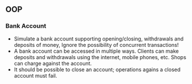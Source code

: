 ## OOP
### Bank Account
- Simulate a bank account supporting opening/closing, withdrawals and deposits of money, Ignore the possibility of concurrent transactions!
- A bank account can be accessed in multiple ways. Clients can make deposits and withdrawals using the internet, mobile phones, etc. Shops can charge against the account.
- It should be possible to close an account; operations agains a closed account must fail.

